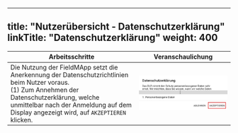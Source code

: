 
---
title: "Nutzerübersicht - Datenschutzerklärung"
linkTitle: "Datenschutzerklärung"
weight: 400
---

| Arbeitsschritte | Veranschaulichung |
| ------ | :-----: |
| Die Nutzung der FieldMApp setzt die Anerkennung der Datenschutzrichtlinien beim Nutzer voraus. <br> (1) Zum Annehmen der Datenschutzerklärung, welche unmittelbar nach der Anmeldung auf dem Display angezeigt wird, auf `AKZEPTIEREN` klicken.  | ![](/screenshots/fig/FirstSteps/de/FirstSteps_1_4_img_01_de.jpg) |

